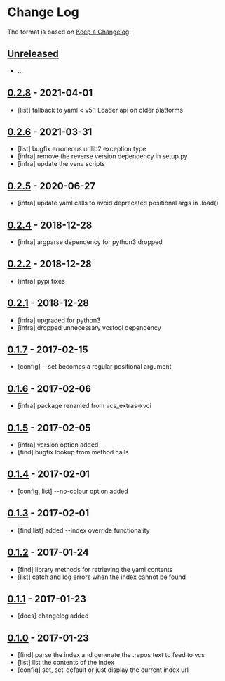# Change Log

The format is based on [Keep a Changelog](http://keepachangelog.com/).

## [Unreleased]
* ...

## [0.2.8] - 2021-04-01
- [list] fallback to yaml < v5.1 Loader api on older platforms

## [0.2.6] - 2021-03-31
- [list] bugfix erroneous urllib2 exception type
- [infra] remove the reverse version dependency in setup.py
- [infra] update the venv scripts

## [0.2.5] - 2020-06-27
- [infra] update yaml calls to avoid deprecated positional args in .load()

## [0.2.4] - 2018-12-28
- [infra] argparse dependency for python3 dropped

## [0.2.2] - 2018-12-28
- [infra] pypi fixes

## [0.2.1] - 2018-12-28
- [infra] upgraded for python3
- [infra] dropped unnecessary vcstool dependency

## [0.1.7] - 2017-02-15
- [config] --set becomes a regular positional argument

## [0.1.6] - 2017-02-06
- [infra] package renamed from vcs_extras->vci

## [0.1.5] - 2017-02-05
- [infra] version option added
- [find] bugfix lookup from method calls

## [0.1.4] - 2017-02-01
- [config, list] --no-colour option added

## [0.1.3] - 2017-02-01
- [find,list] added --index override functionality

## [0.1.2] - 2017-01-24
- [find] library methods for retrieving the yaml contents
- [list] catch and log errors when the index cannot be found

## [0.1.1] - 2017-01-23
- [docs] changelog added

## [0.1.0] - 2017-01-23
- [find] parse the index and generate the .repos text to feed to vcs
- [list] list the contents of the index
- [config] set, set-default or just display the current index url

[Unreleased]: https://github.com/stonier/vci/compare/0.2.8...HEAD
[0.2.8]: https://github.com/stonier/vci/compare/0.2.6...0.2.8
[0.2.6]: https://github.com/stonier/vci/compare/0.2.5...0.2.6
[0.2.5]: https://github.com/stonier/vci/compare/0.2.4...0.2.5
[0.2.4]: https://github.com/stonier/vci/compare/0.2.2...0.2.4
[0.2.2]: https://github.com/stonier/vci/compare/0.2.1...0.2.2
[0.2.1]: https://github.com/stonier/vci/compare/0.1.7...0.2.1
[0.1.7]: https://github.com/stonier/vci/compare/0.1.6...0.1.7
[0.1.6]: https://github.com/stonier/vci/compare/0.1.5...0.1.6
[0.1.5]: https://github.com/stonier/vci/compare/0.1.4...0.1.5
[0.1.4]: https://github.com/stonier/vci/compare/0.1.3...0.1.4
[0.1.3]: https://github.com/stonier/vci/compare/0.1.2...0.1.3
[0.1.2]: https://github.com/stonier/vci/compare/0.1.1...0.1.2
[0.1.1]: https://github.com/stonier/vci/compare/0.1.0...0.1.1
[0.1.0]: https://github.com/stonier/vci/compare/c838ad46f0ffde6a9d030cbf0c91653bf5fd48e6...0.1.0
